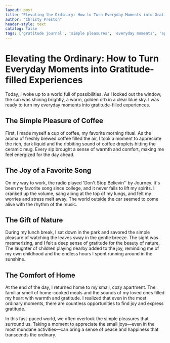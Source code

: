 ```yaml
---
layout: post
title: "Elevating the Ordinary: How to Turn Everyday Moments into Gratitude-filled Experiences"
author: "Christy Preston"
header-style: text
catalog: false
tags: ['gratitude journal', 'simple pleasures', 'everyday moments', 'appreciation', 'coffee', 'music', 'nature', 'home', ' thankfulness', 'self-care']
---
```


# Elevating the Ordinary: How to Turn Everyday Moments into Gratitude-filled Experiences

Today, I woke up to a world full of possibilities. As I looked out the window, the sun was shining brightly, a warm, golden orb in a clear blue sky. I was ready to turn my everyday moments into gratitude-filled experiences.

## The Simple Pleasure of Coffee

First, I made myself a cup of coffee, my favorite morning ritual. As the aroma of freshly brewed coffee filled the air, I took a moment to appreciate the rich, dark liquid and the ribbiting sound of coffee droplets hitting the ceramic mug. Every sip brought a sense of warmth and comfort, making me feel energized for the day ahead.

## The Joy of a Favorite Song

On my way to work, the radio played 'Don't Stop Believin'' by Journey. It's been my favorite song since college, and it never fails to lift my spirits. I cranked up the volume, sang along at the top of my lungs, and felt my worries and stress melt away. The world outside the car seemed to come alive with the rhythm of the music.

## The Gift of Nature

During my lunch break, I sat down in the park and savored the simple pleasure of watching the leaves sway in the gentle breeze. The sight was mesmerizing, and I felt a deep sense of gratitude for the beauty of nature. The laughter of children playing nearby added to the joy, reminding me of my own childhood and the endless hours I spent running around in the sunshine.

## The Comfort of Home

At the end of the day, I returned home to my small, cozy apartment. The familiar smell of home-cooked meals and the sounds of my loved ones filled my heart with warmth and gratitude. I realized that even in the most ordinary moments, there are countless opportunities to find joy and express gratitude.

In this fast-paced world, we often overlook the simple pleasures that surround us. Taking a moment to appreciate the small joys—even in the most mundane activities—can bring a sense of peace and happiness that transcends the ordinary.
